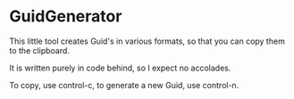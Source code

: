 GuidGenerator
=============

This little tool creates Guid's in various formats, so that you can copy them to the clipboard.

It is written purely in code behind, so I expect no accolades.

To copy, use control-c, to generate a new Guid, use control-n.
